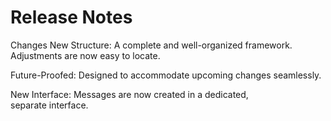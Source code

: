 # Release Notes
Changes
New Structure: A complete and well-organized framework. Adjustments are now easy to locate.

Future-Proofed: Designed to accommodate upcoming changes seamlessly.

New Interface: Messages are now created in a dedicated, separate interface.
